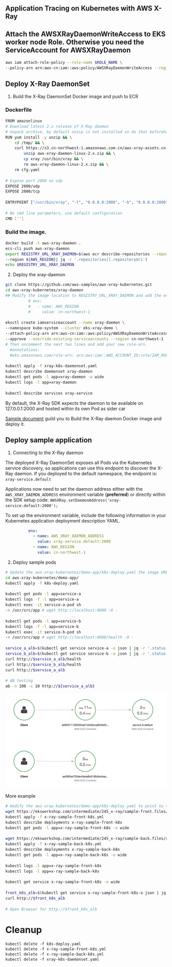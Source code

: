 ## Application Tracing on Kubernetes with AWS X-Ray

## Attach the AWSXRayDaemonWriteAccess to EKS worker node Role. Otherwise you need the ServiceAccount for AWSXRayDaemon

```bash
aws iam attach-role-policy --role-name $ROLE_NAME \
--policy-arn arn:aws-cn:iam::aws:policy/AWSXRayDaemonWriteAccess --region ${AWS_REGION}
```

## Deploy X-Ray DaemonSet
1. Build the X-Ray DaemonSet Docker image and push to ECR

### Dockerfile
```bash
FROM amazonlinux
# Download latest 2.x release of X-Ray daemon
# Unpack archive, by default unzip is not installed so do that beforehand
RUN yum install -y unzip && \
    cd /tmp/ && \
    curl https://s3.cn-northwest-1.amazonaws.com.cn/aws-xray-assets.cn-northwest-1/xray-daemon/aws-xray-daemon-linux-2.x.zip > aws-xray-daemon-linux-2.x.zip && \
		unzip aws-xray-daemon-linux-2.x.zip && \
		cp xray /usr/bin/xray && \
		rm aws-xray-daemon-linux-2.x.zip && \
    rm cfg.yaml

# Expose port 2000 on udp
EXPOSE 2000/udp
EXPOSE 2000/tcp

ENTRYPOINT ["/usr/bin/xray", "-t", "0.0.0.0:2000", "-b", "0.0.0.0:2000"]

# No cmd line parameters, use default configuration
CMD ['']
```

### Build the image.
```bash
docker build -t aws-xray-daemon .
ecs-cli push aws-xray-daemon
export REGISTRY_URL_XRAY_DAEMON=$(aws ecr describe-repositories --repository-name aws-xray-daemon \
--region ${AWS_REGION}| jq -r '.repositories[].repositoryUri')
echo $REGISTRY_URL_XRAY_DAEMON
```

2. Deploy the xray-daemon
```bash
git clone https://github.com/aws-samples/aws-xray-kubernetes.git
cd aws-xray-kubernetes/xray-daemon
## Modify the image location to REGISTRY_URL_XRAY_DAEMON and add the environment variables
          # env:
          #   - name: AWS_REGION
          #     value: cn-northwest-1

eksctl create iamserviceaccount --name xray-daemon \
--namespace kube-system --cluster eks-xray-demo \
--attach-policy-arn arn:aws-cn:iam::aws:policy/AWSXRayDaemonWriteAccess \
--approve --override-existing-serviceaccounts --region cn-northwest-1
# Then uncomment the next two lines and add your new role-arn.
  #annotations:
  #eks.amazonaws.com/role-arn: arn:aws:iam::AWS_ACCOUNT_ID:role/IAM_ROLE_NAME

kubectl apply -f xray-k8s-daemonset.yaml
kubectl describe daemonset xray-daemon
kubectl get pods -l app=xray-daemon -o wide
kubectl logs -l app=xray-daemon

kubectl describe services xray-service
```

By default, the X-Ray SDK expects the daemon to be available on 127.0.0.1:2000 and hosted within its own Pod as sider car

[Sample document](https://aws.amazon.com/blogs/compute/application-tracing-on-kubernetes-with-aws-x-ray/) guild you to Build the X-Ray daemon Docker image and deploy it.

## Deploy sample application
1. Connecting to the X-Ray daemon

The deployed X-Ray DaemonSet exposes all Pods via the Kubernetes service discovery, so applications can use this endpoint to discover the X-Ray daemon. If you deployed to the default namespace, the endpoint is: `xray-service.default`

Applications now need to set the daemon address either with the `AWS_XRAY_DAEMON_ADDRESS` environment variable (**preferred**) or directly within the SDK setup code: `AWSXRay.setDaemonAddress('xray-service.default:2000');`

To set up the environment variable, include the following information in your Kubernetes application deployment description YAML. 
```yaml
          env:
            - name: AWS_XRAY_DAEMON_ADDRESS 
              value: xray-service.default:2000
            - name: AWS_REGION
              value: cn-northwest-1
```

2. Deploy sample pods

```bash
# Update the aws-xray-kubernetes/demo-app/k8s-deploy.yaml the image URL
cd aws-xray-kubernetes/demo-app/
kubectl apply -f k8s-deploy.yaml

kubectl get pods -l app=service-a
kubectl logs -f -l app=service-a
kubectl exec -it service-a-pod sh
-> /usr/src/app # wget http://localhost:8080 -O -

kubectl get pods -l app=service-b
kubectl logs -f -l app=service-b
kubectl exec -it service-b-pod sh
-> /usr/src/app # wget http://localhost:8080/health -O -

service_a_alb=$(kubectl get service service-a -o json | jq -r '.status.loadBalancer.ingress[0].hostname')
service_b_alb=$(kubectl get service service-b -o json | jq -r '.status.loadBalancer.ingress[0].hostname')
curl http://$service_a_alb/health
curl http://$service_b_alb/health
curl http://$service_a_alb

# AB testing
ab -n 100 -c 10 http://${service_a_alb}
```

![k8s-xary-service-ab](media/k8s-xary-service-ab.png)

More example
```bash
# modify the aws-xray-kubernetes/demo-app/k8s-deploy.yaml to point to the ECR image
wget https://eksworkshop.com/intermediate/245_x-ray/sample-front.files/x-ray-sample-front-k8s.yml
kubectl apply -f x-ray-sample-front-k8s.yml
kubectl describe deployments x-ray-sample-front-k8s
kubectl get pods -l app=x-ray-sample-front-k8s -o wide

wget https://eksworkshop.com/intermediate/245_x-ray/sample-back.files/x-ray-sample-back-k8s.yml
kubectl apply -f x-ray-sample-back-k8s.yml
kubectl describe deployments x-ray-sample-back-k8s
kubectl get pods -l app=x-ray-sample-back-k8s -o wide

kubectl logs -l app=x-ray-sample-front-k8s
kubectl logs -l app=x-ray-sample-back-k8s

kubectl get service x-ray-sample-front-k8s -o wide

front_k8s_alb=$(kubectl get service x-ray-sample-front-k8s-o json | jq -r '.status.loadBalancer.ingress[0].hostname')
curl http://$front_k8s_alb

# Open Browser for http://$front_k8s_alb
```

# Cleanup
```
kubectl delete -f k8s-deploy.yaml
kubectl delete -f x-ray-sample-front-k8s.yml
kubectl delete -f x-ray-sample-back-k8s.yml
kubectl delete -f xray-k8s-daemonset.yaml
```
